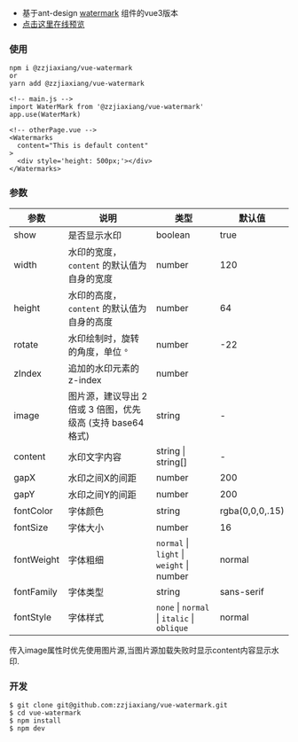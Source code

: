 - 基于ant-design <a href="https://github.com/ant-design/ant-design/blob/master/components/watermark/index.tsx" target="_blank">watermark</a> 组件的vue3版本
- <a href="https://vue-watermark.zjiaxiang.cn/" target="_blank">点击这里在线预览</a>

### 使用

```
npm i @zzjiaxiang/vue-watermark
or
yarn add @zzjiaxiang/vue-watermark
```

```
<!-- main.js -->
import WaterMark from '@zzjiaxiang/vue-watermark'
app.use(WaterMark)

<!-- otherPage.vue -->
<Watermarks
  content="This is default content"
>
  <div style='height: 500px;'></div>
</Watermarks>
```

### 参数

| 参数       | 说明                                                        | 类型                                        | 默认值          |
| ---------- | ----------------------------------------------------------- | ------------------------------------------- | --------------- |
| show       | 是否显示水印                                                | boolean                                     | true            |
| width      | 水印的宽度，`content` 的默认值为自身的宽度                  | number                                      | 120             |
| height     | 水印的高度，`content` 的默认值为自身的高度                  | number                                      | 64              |
| rotate     | 水印绘制时，旋转的角度，单位 `°`                            | number                                      | -22             |
| zIndex     | 追加的水印元素的 z-index                                    | number                                      |                 |
| image      | 图片源，建议导出 2 倍或 3 倍图，优先级高 (支持 base64 格式) | string                                      | -               |
| content    | 水印文字内容                                                | string \| string[]                          | -               |
| gapX       | 水印之间X的间距                                             | number                                      | 200             |
| gapY       | 水印之间Y的间距                                             | number                                      | 200             |
| fontColor  | 字体颜色                                                    | string                                      | rgba(0,0,0,.15) |
| fontSize   | 字体大小                                                    | number                                      | 16              |
| fontWeight | 字体粗细                                                    | `normal` \| `light` \| `weight` \| number   | normal          |
| fontFamily | 字体类型                                                    | string                                      | sans-serif      |
| fontStyle  | 字体样式                                                    | `none` \| `normal` \| `italic` \| `oblique` | normal          |

传入image属性时优先使用图片源,当图片源加载失败时显示content内容显示水印.

### 开发

```
$ git clone git@github.com:zzjiaxiang/vue-watermark.git
$ cd vue-watermark
$ npm install
$ npm dev
```
